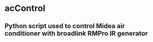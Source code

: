 # acControl
## Python script used to control Midea air conditioner with broadlink RMPro IR generator
